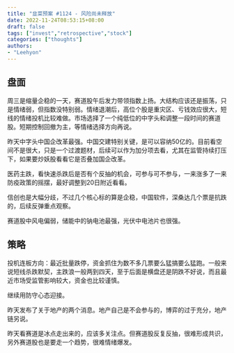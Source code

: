 ```yaml
---
title: "韭菜预案 #1124 - 风险尚未释放"
date: 2022-11-24T08:53:15+08:00
draft: false
tags: ["invest","retrospective","stock"]
categories: ["thoughts"]
authors:
- "Leehyon"
---
```


## 盘面

周三是缩量企稳的一天，赛道股午后发力带领指数上扬。大结构应该还是振荡，只是情绪弱，但指数没特别弱。情绪退潮后，高位个股是重灾区、亏钱效应很大，短线的情绪投机比较难做。市场选择了一个纯低位的中字头和调整一段时间的赛道股。短期控制回撤为主，等情绪选择方向再说。

昨天中字头中国企改革最强。中国交建特别关键，是可以容纳50亿的。目前看空间不是很大，只是一个过渡题材，后续可以作为加分项去看，尤其在监管持续打压下，如果要炒妖股看看它是否叠加国企改革。

医药主跌，看快速杀跌后是否有个反抽的机会，可参与可不参与，一来涨多了一来防疫政策的摇摆，最好调整到20日附近看看。

信创也是大幅分歧，不过几个核心标的算是企稳，中国软件，深桑达几个票是抗跌的，后续反弹重点观察。

赛道股中风电偏弱，储能中的钠电池最强，光伏中电池片也很强。

## 策略

投机连板方向：最近批量跌停，资金抓住为数不多几票要么猛搞要么猛跑。一般来说短线杀跌默契，主跌浪一般两到四天，至于后面是横盘还是阴跌不好说，而且最近市场受监管影响较大，资金也比较谨慎。

继续用防守心态迎接。

昨天发布了关于地产的两个消息。地产自己是不会参与的，博弈的过于充分，地产链另说。

昨天看赛道是冰点走出来的，应该多关注点。但赛道股反复反抽，很难形成共识，另外赛道股也是要走一个趋势，很难情绪爆发。


